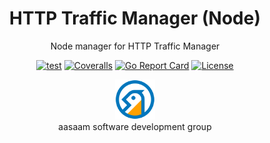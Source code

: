 <div align="center">
  <h1>
    HTTP Traffic Manager (Node)
  </h1>
  <p>
    Node manager for HTTP Traffic Manager
  </p>
  <p>
    <a href="https://github.com/aasaam/htm-node/actions/workflows/test.yml" target="_blank"><img src="https://github.com/aasaam/htm-node/actions/workflows/test.yml/badge.svg" alt="test" /></a>
    <a href="https://coveralls.io/github/aasaam/htm-node"><img alt="Coveralls" src="https://img.shields.io/coveralls/github/aasaam/htm-node"></a>
    <a href="https://goreportcard.com/report/github.com/aasaam/htm-node"><img alt="Go Report Card" src="https://goreportcard.com/badge/github.com/aasaam/htm-node"></a>
    <a href="https://github.com/aasaam/htm-node/blob/master/LICENSE"><img alt="License" src="https://img.shields.io/github/license/aasaam/htm-node"></a>
  </p>
</div>

<div>
  <p align="center">
    <img alt="aasaam software development group" width="64" src="https://raw.githubusercontent.com/aasaam/information/master/logo/aasaam.svg">
    <br />
    aasaam software development group
  </p>
</div>
